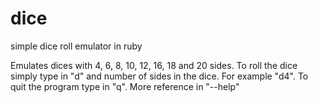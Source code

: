 dice
====

simple dice roll emulator in ruby

Emulates dices with 4, 6, 8, 10, 12, 16, 18 and 20 sides.
To roll the dice simply type in "d" and number of sides in the dice. For example "d4".
To quit the program type in "q".
More reference in "--help"
